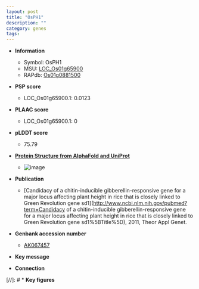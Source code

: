```yaml
---
layout: post
title: "OsPH1"
description: ""
category: genes
tags: 
---
```


* **Information**  
    + Symbol: OsPH1  
    + MSU: [LOC_Os01g65900](http://rice.plantbiology.msu.edu/cgi-bin/ORF_infopage.cgi?orf=LOC_Os01g65900)  
    + RAPdb: [Os01g0881500](http://rapdb.dna.affrc.go.jp/viewer/gbrowse_details/irgsp1?name=Os01g0881500)  

* **PSP score**  
    + LOC_Os01g65900.1: 0.0123 

* **PLAAC score**  
    + LOC_Os01g65900.1: 0 

* **pLDDT score**
    + 75.79

* **[Protein Structure from AlphaFold and UniProt](https://www.uniprot.org/uniprotkb/Q8RZQ6/entry#structure)**
    + ![image](https://ricepsp.github.io/images/Q8/AF-Q8RZQ6-F1.png)

* **Publication**  
    + [Candidacy of a chitin-inducible gibberellin-responsive gene for a major locus affecting plant height in rice that is closely linked to Green Revolution gene sd1](http://www.ncbi.nlm.nih.gov/pubmed?term=Candidacy of a chitin-inducible gibberellin-responsive gene for a major locus affecting plant height in rice that is closely linked to Green Revolution gene sd1%5BTitle%5D), 2011, Theor Appl Genet.

* **Genbank accession number**  
    + [AK067457](http://www.ncbi.nlm.nih.gov/nuccore/AK067457)

* **Key message**  

* **Connection**  

[//]: # * **Key figures**  


